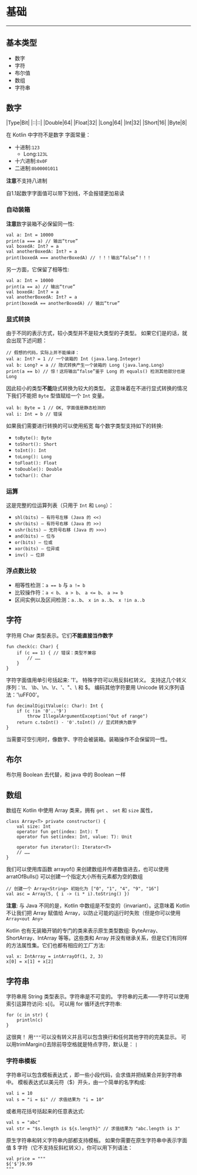 # 基础
---
## 基本类型
- 数字
- 字符
- 布尔值
- 数组
- 字符串

## 数字
|Type|Bit|
|::|::|
|Double|64|
|Float|32|
|Long|64|
|Int|32|
|Short|16|
|Byte|8|

在 Kotlin 中字符不是数字
字面常量：
- 十进制:`123`
	- Long:`123L`
- 十六进制:`0x0F`
- 二进制:`0b00001011`

**注意**不支持八进制 

自1.1起数字字面值可以带下划线，不会报错更加易读

### 自动装箱
**注意**数字装箱不必保留同一性:

	val a: Int = 10000
	print(a === a) // 输出“true”
	val boxedA: Int? = a
	val anotherBoxedA: Int? = a
	print(boxedA === anotherBoxedA) // ！！！输出“false”！！！

另一方面，它保留了相等性:

	val a: Int = 10000
	print(a == a) // 输出“true”
	val boxedA: Int? = a
	val anotherBoxedA: Int? = a
	print(boxedA == anotherBoxedA) // 输出“true”

### 显式转换
由于不同的表示方式，较小类型并不是较大类型的子类型。 如果它们是的话，就会出现下述问题：
	
	// 假想的代码，实际上并不能编译：
	val a: Int? = 1 // 一个装箱的 Int (java.lang.Integer)
	val b: Long? = a // 隐式转换产生一个装箱的 Long (java.lang.Long)
	print(a == b) // 惊！这将输出“false”鉴于 Long 的 equals() 检测其他部分也是 Long

因此较小的类型**不能**隐式转换为较大的类型。 这意味着在不进行显式转换的情况下我们不能把 `Byte` 型值赋给一个 `Int` 变量。

	val b: Byte = 1 // OK, 字面值是静态检测的
	val i: Int = b // 错误

如果我们需要进行转换的可以使用拓宽
每个数字类型支持如下的转换:

- `toByte(): Byte`
- `toShort(): Short`
- `toInt(): Int`
- `toLong(): Long`
- `toFloat(): Float`
- `toDouble(): Double`
- `toChar(): Char`

### 运算

这是完整的位运算列表（只用于 `Int` 和 `Long`）：

- `shl(bits) – 有符号左移 (Java 的 <<)`
- `shr(bits) – 有符号右移 (Java 的 >>)`
- `ushr(bits) – 无符号右移 (Java 的 >>>)`
- `and(bits) – 位与`
- `or(bits) – 位或`
- `xor(bits) – 位异或`
- `inv() – 位非`

### 浮点数比较

- 相等性检测：`a == b` 与 `a != b`
- 比较操作符：`a < b`、 `a > b`、 `a <= b`、 `a >= b`
- 区间实例以及区间检测：`a..b`、 `x in a..b`、 `x !in a..b`

## 字符
字符用 Char 类型表示。它们**不能直接当作数字**

	fun check(c: Char) {
	    if (c == 1) { // 错误：类型不兼容
	        // ……
	    }
	}

字符字面值用单引号括起来: '1'。 特殊字符可以用反斜杠转义。 支持这几个转义序列：\t、 \b、\n、\r、\'、\"、\\ 和 \$。 编码其他字符要用 Unicode 转义序列语法：'\uFF00'。

	fun decimalDigitValue(c: Char): Int {
	    if (c !in '0'..'9')
	        throw IllegalArgumentException("Out of range")
	    return c.toInt() - '0'.toInt() // 显式转换为数字
	}

当需要可空引用时，像数字、字符会被装箱。装箱操作不会保留同一性。

## 布尔
布尔用 Boolean 去代替，和 java 中的 Boolean 一样

## 数组
数组在 Kotlin 中使用 Array 类来，拥有 `get` 、 `set` 和 `size` 属性，

	class Array<T> private constructor() {
	    val size: Int
	    operator fun get(index: Int): T
	    operator fun set(index: Int, value: T): Unit
	
	    operator fun iterator(): Iterator<T>
	    // ……
	}

我们可以使用库函数 arrayof() 来创建数组并传递数值进去，也可以使用 arratOfBulls() 可以创建一个指定大小所有元素都为空的数组

	// 创建一个 Array<String> 初始化为 ["0", "1", "4", "9", "16"]
	val asc = Array(5, { i -> (i * i).toString() })

**注意**: 与 Java 不同的是，Kotlin 中数组是不型变的（invariant）。这意味着 Kotlin 不让我们把 Array<String> 赋值给 Array<Any>，以防止可能的运行时失败（但是你可以使用`Array<out Any>`

Kotlin 也有无装箱开销的专门的类来表示原生类型数组: ByteArray、 ShortArray、IntArray 等等。这些类和 Array 并没有继承关系，但是它们有同样的方法属性集。它们也都有相应的工厂方法:

	val x: IntArray = intArrayOf(1, 2, 3)
	x[0] = x[1] + x[2]

## 字符串
字符串用 String 类型表示。字符串是不可变的。 字符串的元素——字符可以使用索引运算符访问: s[i]。 可以用 for 循环迭代字符串:

	for (c in str) {
	    println(c)
	}

这很爽！
用`"""`可以没有转义并且可以包含换行和任何其他字符的完美显示。
可以用trimMargin()去除前导空格就是特点字符，默认是： `|`

### 字符串模板 

字符串可以包含模板表达式 ，即一些小段代码，会求值并把结果合并到字符串中。 模板表达式以美元符（$）开头，由一个简单的名字构成:
	
	val i = 10
	val s = "i = $i" // 求值结果为 "i = 10"
或者用花括号括起来的任意表达式:

	val s = "abc"
	val str = "$s.length is ${s.length}" // 求值结果为 "abc.length is 3"
原生字符串和转义字符串内部都支持模板。 如果你需要在原生字符串中表示字面值 $ 字符（它不支持反斜杠转义），你可以用下列语法：

	val price = """
	${'$'}9.99
	"""